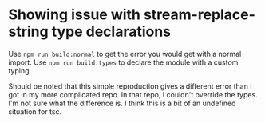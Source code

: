 # Showing issue with stream-replace-string type declarations

Use `npm run build:normal` to get the error you would get with a normal import.
Use `npm run build:types` to declare the module with a custom typing.

Should be noted that this simple reproduction gives a different error than I got in my more complicated
repo. In that repo, I couldn't override the types. I'm not sure what the difference is. I think this is
a bit of an undefined situation for tsc.
